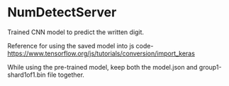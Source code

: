 # NumDetectServer

Trained CNN model to predict the written digit.

Reference for using the saved model into js code-
https://www.tensorflow.org/js/tutorials/conversion/import_keras

While using the pre-trained model, keep both the model.json and group1-shard1of1.bin file together.
